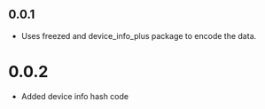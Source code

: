 ## 0.0.1

* Uses freezed and device_info_plus package to encode the data.

# 0.0.2

* Added device info hash code

